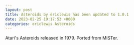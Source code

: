 ```yaml
---
layout: post
title: Asteroids by ericlewis has been updated to 1.0.1
date: 2023-02-25 19:17:53 +0000
categories: ericlewis Asteroids
---
```

Atari's Asteroids released in 1979. Ported from MiSTer.
